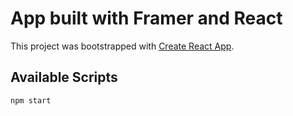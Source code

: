 # App built with Framer and React

This project was bootstrapped with [Create React App](https://github.com/facebook/create-react-app).

## Available Scripts

```
npm start
```
